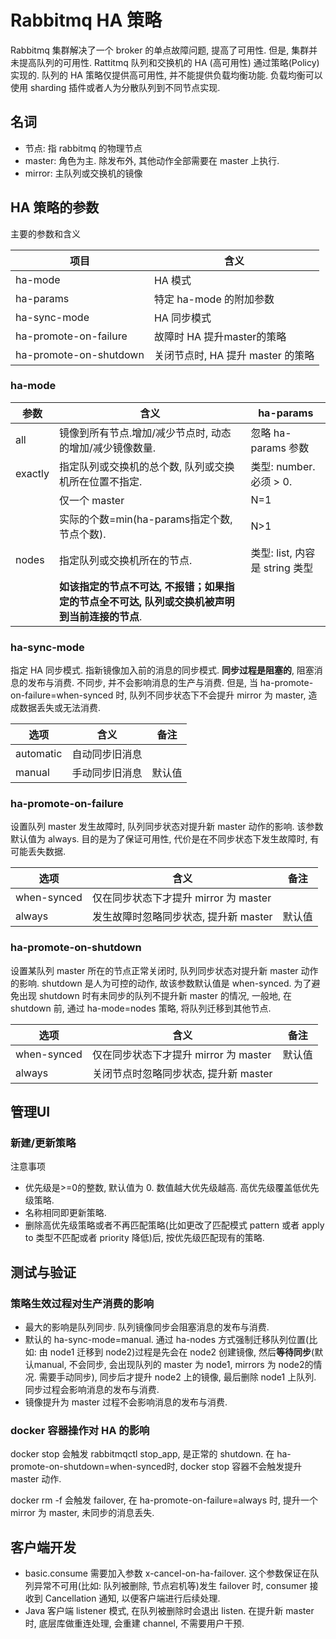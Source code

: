 # Rabbitmq HA 策略

Rabbitmq 集群解决了一个 broker 的单点故障问题, 提高了可用性. 但是, 集群并未提高队列的可用性. Rattitmq 队列和交换机的 HA (高可用性) 通过策略(Policy)实现的. 队列的 HA 策略仅提供高可用性, 并不能提供负载均衡功能. 负载均衡可以使用 sharding 插件或者人为分散队列到不同节点实现.

## 名词

- 节点: 指 rabbitmq 的物理节点
- master: 角色为主. 除发布外, 其他动作全部需要在 master 上执行.
- mirror: 主队列或交换机的镜像

## HA 策略的参数

主要的参数和含义

| 项目                   | 含义                              |
| ---------------------- | --------------------------------- |
| ha-mode                | HA 模式                           |
| ha-params              | 特定 ha-mode 的附加参数           |
| ha-sync-mode           | HA 同步模式                       |
| ha-promote-on-failure  | 故障时 HA 提升master的策略        |
| ha-promote-on-shutdown | 关闭节点时, HA 提升 master 的策略 |

### ha-mode

| 参数    | 含义                                                         | ha-params                      |
| ------- | ------------------------------------------------------------ | ------------------------------ |
| all     | 镜像到所有节点.增加/减少节点时, 动态的增加/减少镜像数量.     | 忽略 ha-params 参数            |
| exactly | 指定队列或交换机的总个数, 队列或交换机所在位置不指定.        | 类型: number. 必须 > 0.        |
|         | 仅一个 master                                                | N=1                            |
|         | 实际的个数=min(ha-params指定个数, 节点个数).                 | N>1                            |
| nodes   | 指定队列或交换机所在的节点.                                  | 类型: list, 内容是 string 类型 |
|         | **如该指定的节点不可达, 不报错；如果指定的节点全不可达, 队列或交换机被声明到当前连接的节点**. |                                |

### ha-sync-mode

指定 HA 同步模式. 指新镜像加入前的消息的同步模式. **同步过程是阻塞的**, 阻塞消息的发布与消费. 不同步, 并不会影响消息的生产与消费. 但是, 当 ha-promote-on-failure=when-synced 时, 队列不同步状态下不会提升 mirror 为 master, 造成数据丢失或无法消费.

| 选项      | 含义           | 备注   |
| --------- | -------------- | ------ |
| automatic | 自动同步旧消息 |        |
| manual    | 手动同步旧消息 | 默认值 |

### ha-promote-on-failure

设置队列 master 发生故障时, 队列同步状态对提升新 master 动作的影响. 该参数默认值为 always. 目的是为了保证可用性, 代价是在不同步状态下发生故障时, 有可能丢失数据.

| 选项        | 含义                                  | 备注   |
| ----------- | ------------------------------------- | ------ |
| when-synced | 仅在同步状态下才提升 mirror 为 master |        |
| always      | 发生故障时忽略同步状态, 提升新 master | 默认值 |

### ha-promote-on-shutdown

设置某队列 master 所在的节点正常关闭时, 队列同步状态对提升新 master 动作的影响. shutdown 是人为可控的动作, 故该参数默认值是 when-synced. 为了避免出现 shutdown 时有未同步的队列不提升新 master 的情况, 一般地, 在 shutdown 前, 通过 ha-mode=nodes 策略, 将队列迁移到其他节点.

| 选项        | 含义                                  | 备注   |
| ----------- | ------------------------------------- | ------ |
| when-synced | 仅在同步状态下才提升 mirror 为 master | 默认值 |
| always      | 关闭节点时忽略同步状态, 提升新 master |        |

## 管理UI

### 新建/更新策略

注意事项

- 优先级是>=0的整数, 默认值为 0. 数值越大优先级越高. 高优先级覆盖低优先级策略.
- 名称相同即更新策略.
- 删除高优先级策略或者不再匹配策略(比如更改了匹配模式 pattern 或者 apply to 类型不匹配或者 priority 降低)后, 按优先级匹配现有的策略.

## 测试与验证

### 策略生效过程对生产消费的影响

- 最大的影响是队列同步. 队列镜像同步会阻塞消息的发布与消费.
- 默认的 ha-sync-mode=manual. 通过 ha-nodes 方式强制迁移队列位置(比如: 由 node1 迁移到 node2)过程是先会在 node2 创建镜像, 然后**等待同步**(默认manual, 不会同步, 会出现队列的 master 为 node1, mirrors 为 node2的情况. 需要手动同步), 同步后才提升 node2 上的镜像, 最后删除 node1 上队列. 同步过程会影响消息的发布与消费.
- 镜像提升为 master 过程不会影响消息的发布与消费.

### docker 容器操作对 HA 的影响

docker stop 会触发 rabbitmqctl stop_app, 是正常的 shutdown. 在 ha-promote-on-shutdown=when-synced时, docker stop 容器不会触发提升 master 动作.

docker rm -f 会触发 failover, 在 ha-promote-on-failure=always 时, 提升一个 mirror 为 master, 未同步的消息丢失.

## 客户端开发

- basic.consume 需要加入参数 x-cancel-on-ha-failover. 这个参数保证在队列异常不可用(比如: 队列被删除, 节点宕机等)发生 failover 时, consumer 接收到 Cancellation 通知, 以便客户端进行后续处理.
- Java 客户端 listener 模式, 在队列被删除时会退出 listen. 在提升新 master 时, 底层库做重连处理, 会重建 channel, 不需要用户干预.